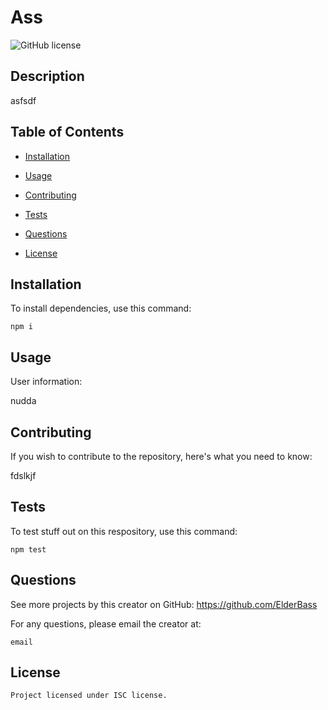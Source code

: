 # Ass 


    
![GitHub license](https://img.shields.io/badge/license-ISC-blue.svg)

    
## Description

    
asfsdf

    
## Table of Contents

    
* [Installation](#installation)

    
* [Usage](#usage)

    
* [Contributing](#contributing)

    
* [Tests](#tests)

    
* [Questions](#questions)

    
* [License](#license)
 

    
## Installation

    
To install dependencies, use this command:

    
    npm i
    
    
## Usage

    
User information:

    
nudda

    
## Contributing

    
If you wish to contribute to the repository, here's what you need to know:

    
fdslkjf

    
## Tests 

    
To test stuff out on this respository, use this command:

    npm test

    
## Questions

    
See more projects by this creator on GitHub:  https://github.com/ElderBass

   
For any questions, please email the creator at:

    email


    
## License

    Project licensed under ISC license.
    
